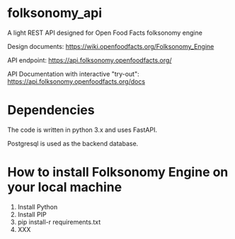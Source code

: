 # folksonomy_api
A light REST API designed for Open Food Facts folksonomy engine

Design documents: https://wiki.openfoodfacts.org/Folksonomy_Engine

API endpoint: https://api.folksonomy.openfoodfacts.org/

API Documentation with interactive "try-out": https://api.folksonomy.openfoodfacts.org/docs

# Dependencies

The code is written in python 3.x and uses FastAPI.

Postgresql is used as the backend database.

# How to install Folksonomy Engine on your local machine

1. Install Python
2. Install PIP
3. pip install-r requirements.txt
4. XXX

